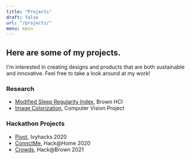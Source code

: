 ```yaml
---
title: "Projects"
draft: false
url: "/projects/"
menu: main
---
```


## Here are some of my projects. 

I'm interested in creating designs and products that are both sustainable and innovative. Feel free to take a look around at my work!

### Research
- [Modified Sleep Regularity Index](/projects/sleep-regularity-research), Brown HCI
- [Image Colorization](/projects/image-colorization), Computer Vision Project

### Hackathon Projects
- [Pivot](/projects/pivot), Ivyhacks 2020
- [ConnctMe](/projects/connctme), Hack@Home 2020
- [Crowds](/projects/crowds), Hack@Brown 2021
